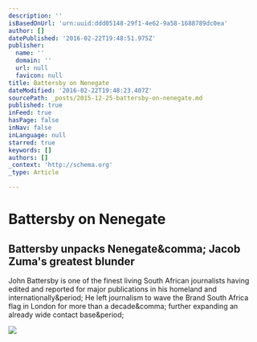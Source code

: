 ```yaml
---
description: ''
isBasedOnUrl: 'urn:uuid:ddd05148-29f1-4e62-9a58-1688789dc0ea'
author: []
datePublished: '2016-02-22T19:48:51.975Z'
publisher:
  name: ''
  domain: ''
  url: null
  favicon: null
title: Battersby on Nenegate
dateModified: '2016-02-22T19:48:23.407Z'
sourcePath: _posts/2015-12-25-battersby-on-nenegate.md
published: true
inFeed: true
hasPage: false
inNav: false
inLanguage: null
starred: true
keywords: []
authors: []
_context: 'http://schema.org'
_type: Article

---
```

# Battersby on Nenegate

<article style=""><h1>Battersby unpacks Nenegate&amp;comma; Jacob Zuma's greatest blunder</h1><p>John Battersby is one of the finest living South African journalists having edited and reported for major publications in his homeland and internationally&amp;period; He left journalism to wave the Brand South Africa flag in London for more than a decade&amp;comma; further expanding an already wide contact base&amp;period;</p><img src="http://www.biznews.com/wp-content/uploads/2015/09/Nhlanhla_Nene_Slider.jpg" /></article>